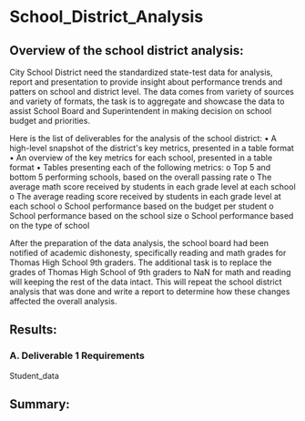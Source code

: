 # School_District_Analysis

## Overview of the school district analysis:

City School District need the standardized state-test data for analysis, report and presentation to provide insight about performance trends and patters on school and district level. The data comes from variety of sources and variety of formats, the task is to aggregate and showcase the data to assist School Board and Superintendent in making decision on school budget and priorities.   

Here is the list of deliverables for the analysis of the school district: 
  •	A high-level snapshot of the district's key metrics, presented in a table format
  •	An overview of the key metrics for each school, presented in a table format
  •	Tables presenting each of the following metrics:
    o	Top 5 and bottom 5 performing schools, based on the overall passing rate
    o	The average math score received by students in each grade level at each school
    o	The average reading score received by students in each grade level at each school
    o	School performance based on the budget per student
    o	School performance based on the school size 
    o	School performance based on the type of school
    
After the preparation of the data analysis, the school board had been notified of academic dishonesty, specifically reading and math grades for Thomas High School 9th graders.  The additional task is to replace the grades of Thomas High School of 9th graders to NaN for math and reading will keeping the rest of the data intact. This will repeat the school district analysis that was done and write a report to determine how these changes affected the overall analysis.

## Results:

### A. Deliverable 1 Requirements

Student_data

## Summary:
